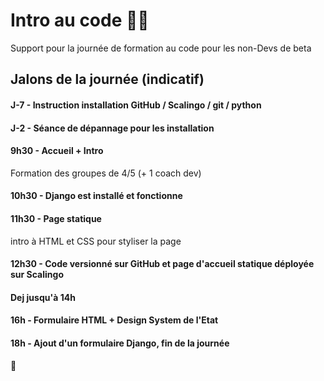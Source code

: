 # Intro au code 👩‍💻
Support pour la journée de formation au code pour les non-Devs de beta

## Jalons de la journée (indicatif)

#### J-7 - Instruction installation GitHub / Scalingo / git / python

#### J-2 - Séance de dépannage pour les installation

#### 9h30 - Accueil + Intro
Formation des groupes de 4/5 (+ 1 coach dev)

#### 10h30 - Django est installé et fonctionne

#### 11h30 - Page statique
intro à HTML et CSS pour styliser la page

#### 12h30 - Code versionné sur GitHub et page d'accueil statique déployée sur Scalingo

#### Dej jusqu'à 14h

#### 16h - Formulaire HTML + Design System de l'Etat

#### 18h - Ajout d'un formulaire Django, fin de la journée

#### :beers:
